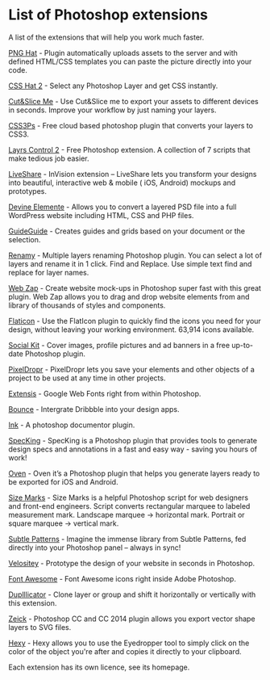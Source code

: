 # List of Photoshop extensions

A list of the extensions that will help you work much faster.

[PNG Hat](http://pnghat.madebysource.com/) - Plugin automatically uploads assets to the server and with defined HTML/CSS templates you can paste the picture directly into your code.

[CSS Hat 2](https://csshat.com/) - Select any Photoshop Layer and get CSS instantly.

[Cut&Slice Me](http://www.cutandslice.me/) - Use Cut&Slice me to export your assets to different devices in seconds. Improve your workflow by just naming your layers.

[CSS3Ps](http://css3ps.com/) - Free cloud based photoshop plugin that converts your layers to CSS3.

[Layrs Control 2](http://www.madebyvadim.com/layrs/) - Free Photoshop extension. A collection of 7 scripts that make tedious job easier.

[LiveShare](http://www.invisionapp.com/lsps-download) - InVision extension – LiveShare lets you transform your designs into beautiful, interactive web & mobile ( iOS, Android) mockups and prototypes.

[Devine Elemente](http://www.divine-project.com/) - Allows you to convert a layered PSD file into a full WordPress website including HTML, CSS and PHP files.

[GuideGuide](http://guideguide.me/) - Creates guides and grids based on your document or the selection.

[Renamy](http://klaia.com/Renamy/) - Multiple layers renaming Photoshop plugin. You can select a lot of layers and rename it in 1 click. Find and Replace. Use simple text find and replace for layer names.

[Web Zap](http://webzap.uiparade.com/) - Create website mock-ups in Photoshop super fast with this great plugin. Web Zap allows you to drag and drop website elements from and library of thousands of styles and components.

[Flaticon](http://www.flaticon.com/download-plugin) - Use the FlatIcon plugin to quickly find the icons you need for your design, without leaving your working environment. 63,914 icons available.

[Social Kit](http://socialkit.madebysource.com/) - Cover images, profile pictures and ad banners in a free up-to-date Photoshop plugin.

[PixelDropr](http://pixeldropr.com/) - PixelDropr lets you save your elements and other objects of a project to be used at any time in other projects.

[Extensis](http://www.extensis.com/fr/font-management/web-font-plug-in/) - Google Web Fonts right from within Photoshop.

[Bounce](http://bounce.uiparade.com/) - Intergrate Dribbble into your design apps.

[Ink](http://ink.chrometaphore.com/) - A photoshop documentor plugin.

[SpecKing](https://creativemarket.com/wuwacorp/12478-SpecKing-Photoshop-Plugin) - SpecKing is a Photoshop plugin that provides tools to generate design specs and annotations in a fast and easy way - saving you hours of work!

[Oven](http://oven.chrometaphore.com/) - Oven it’s a Photoshop plugin that helps you generate layers ready to be exported for iOS and Android.

[Size Marks](https://github.com/romashamin/Size-Marks-PS#install) - Size Marks is a helpful Photoshop script for web designers and front-end engineers. Script converts rectangular marquee to labeled measurement mark. Landscape marquee → horizontal mark. Portrait or square marquee → vertical mark.

[Subtle Patterns](http://plugin.subtlepatterns.com/) - Imagine the immense library from Subtle Patterns, fed directly into your Photoshop panel – always in sync!

[Velositey](http://dandkagency.com/extensions/velositey-v2/) - Prototype the design of your website in seconds in Photoshop.

[Font Awesome](http://creativedo.co/FontAwesomePS) - Font Awesome icons right inside Adobe Photoshop.

[Duplllicator](http://tools.enotart.ru/) - Clone layer or group and shift it horizontally or vertically with this extension.

[Zeick](https://gumroad.com/l/Zeick) - Photoshop CC and CC 2014 plugin allows you export vector shape layers to SVG files.

[Hexy](http://missingpixels.io/plugins/hexy/) - Hexy allows you to use the Eyedropper tool to simply click on the color of the object you're after and copies it directly to your clipboard.

Each extension has its own licence, see its homepage.
